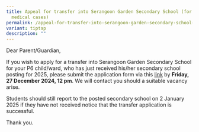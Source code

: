 ```yaml
---
title: Appeal for transfer into Serangoon Garden Secondary School (for non
  medical cases)
permalink: /appeal-for-transfer-into-serangoon-garden-secondary-school-for-non-medical-cases/
variant: tiptap
description: ""
---
```

<p>Dear Parent/Guardian,</p>
<p>If you wish to apply for a transfer into Serangoon Garden Secondary School
for your P6 child/ward, who has just received his/her secondary school
posting for 2025, please submit the application form via this <a href="https://go.gov.sg/25s1appealsgs" rel="noopener nofollow" target="_blank">link</a> by <strong>Friday, 27 December 2024, 12 pm</strong>.
We will contact you should a suitable vacancy arise.</p>
<p>Students should still report to the posted secondary school on 2 January
2025 if they have not received notice that the transfer application is
successful.</p>
<p>Thank you.</p>